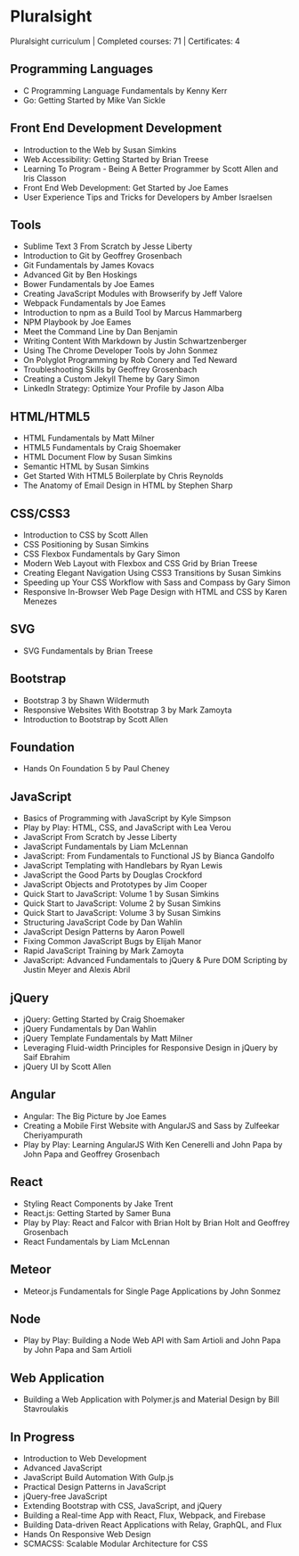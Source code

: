 # Pluralsight
Pluralsight curriculum | Completed courses: 71 | Certificates: 4

## Programming Languages
- C Programming Language Fundamentals by Kenny Kerr
- Go: Getting Started by Mike Van Sickle

## Front End Development Development
- Introduction to the Web by Susan Simkins
- Web Accessibility: Getting Started by Brian Treese
- Learning To Program - Being A Better Programmer by Scott Allen and Iris Classon
- Front End Web Development: Get Started by Joe Eames
- User Experience Tips and Tricks for Developers by Amber Israelsen

## Tools
- Sublime Text 3 From Scratch by Jesse Liberty
- Introduction to Git by Geoffrey Grosenbach
- Git Fundamentals by James Kovacs
- Advanced Git by Ben Hoskings
- Bower Fundamentals by Joe Eames
- Creating JavaScript Modules with Browserify by Jeff Valore
- Webpack Fundamentals by Joe Eames
- Introduction to npm as a Build Tool by Marcus Hammarberg
- NPM Playbook by Joe Eames
- Meet the Command Line by Dan Benjamin
- Writing Content With Markdown by Justin Schwartzenberger
- Using The Chrome Developer Tools by John Sonmez
- On Polyglot Programming by Rob Conery and Ted Neward
- Troubleshooting Skills by Geoffrey Grosenbach
- Creating a Custom Jekyll Theme by Gary Simon
- LinkedIn Strategy: Optimize Your Profile by Jason Alba

## HTML/HTML5
- HTML Fundamentals by Matt Milner
- HTML5 Fundamentals by Craig Shoemaker
- HTML Document Flow by Susan Simkins
- Semantic HTML by Susan Simkins
- Get Started With HTML5 Boilerplate by Chris Reynolds
- The Anatomy of Email Design in HTML by Stephen Sharp

## CSS/CSS3
- Introduction to CSS by Scott Allen
- CSS Positioning by Susan Simkins
- CSS Flexbox Fundamentals by Gary Simon
- Modern Web Layout with Flexbox and CSS Grid by Brian Treese
- Creating Elegant Navigation Using CSS3 Transitions by Susan Simkins
- Speeding up Your CSS Workflow with Sass and Compass by Gary Simon
- Responsive In-Browser Web Page Design with HTML and CSS by Karen Menezes

## SVG
- SVG Fundamentals by Brian Treese

## Bootstrap
- Bootstrap 3 by Shawn Wildermuth
- Responsive Websites With Bootstrap 3 by Mark Zamoyta
- Introduction to Bootstrap by Scott Allen

## Foundation
- Hands On Foundation 5 by Paul Cheney

## JavaScript
- Basics of Programming with JavaScript by Kyle Simpson
- Play by Play: HTML, CSS, and JavaScript with Lea Verou
- JavaScript From Scratch by Jesse Liberty
- JavaScript Fundamentals by Liam McLennan
- JavaScript: From Fundamentals to Functional JS by Bianca Gandolfo
- JavaScript Templating with Handlebars by Ryan Lewis
- JavaScript the Good Parts by Douglas Crockford
- JavaScript Objects and Prototypes by Jim Cooper
- Quick Start to JavaScript: Volume 1 by Susan Simkins
- Quick Start to JavaScript: Volume 2 by Susan Simkins
- Quick Start to JavaScript: Volume 3 by Susan Simkins
- Structuring JavaScript Code by Dan Wahlin
- JavaScript Design Patterns by Aaron Powell
- Fixing Common JavaScript Bugs by Elijah Manor
- Rapid JavaScript Training by Mark Zamoyta
- JavaScript: Advanced Fundamentals to jQuery & Pure DOM Scripting by Justin Meyer and Alexis Abril

## jQuery
- jQuery: Getting Started by Craig Shoemaker
- jQuery Fundamentals by Dan Wahlin
- jQuery Template Fundamentals by Matt Milner
- Leveraging Fluid-width Principles for Responsive Design in jQuery by Saif Ebrahim
- jQuery UI by Scott Allen

## Angular
- Angular: The Big Picture by Joe Eames
- Creating a Mobile First Website with AngularJS and Sass by Zulfeekar Cheriyampurath
- Play by Play: Learning AngularJS With Ken Cenerelli and John Papa by John Papa and Geoffrey Grosenbach

## React
- Styling React Components by Jake Trent
- React.js: Getting Started by Samer Buna
- Play by Play: React and Falcor with Brian Holt by Brian Holt and Geoffrey Grosenbach
- React Fundamentals by Liam McLennan

## Meteor
- Meteor.js Fundamentals for Single Page Applications by John Sonmez

## Node
- Play by Play: Building a Node Web API with Sam Artioli and John Papa by John Papa and Sam Artioli

## Web Application
- Building a Web Application with Polymer.js and Material Design by Bill Stavroulakis

## In Progress
- Introduction to Web Development
- Advanced JavaScript
- JavaScript Build Automation  With Gulp.js
- Practical Design Patterns in JavaScript
- jQuery-free JavaScript
- Extending Bootstrap with CSS, JavaScript, and jQuery
- Building a Real-time App with React, Flux, Webpack, and Firebase
- Building Data-driven React Applications with Relay, GraphQL, and Flux
- Hands On Responsive Web Design
- SCMACSS: Scalable Modular Architecture for CSS

